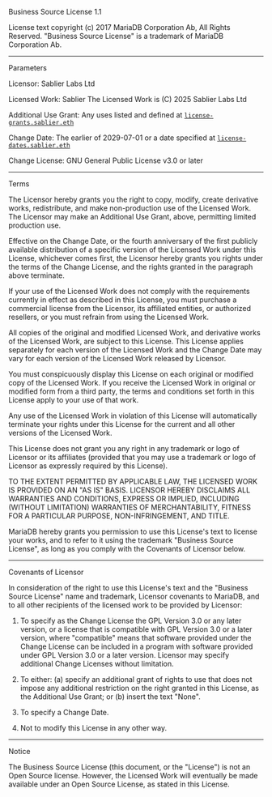 Business Source License 1.1

License text copyright (c) 2017 MariaDB Corporation Ab, All Rights Reserved. "Business Source License" is a trademark of
MariaDB Corporation Ab.

---

Parameters

Licensor: Sablier Labs Ltd

Licensed Work: Sablier The Licensed Work is (C) 2025 Sablier Labs Ltd

Additional Use Grant: Any uses listed and defined at
[`license-grants.sablier.eth`](https://app.ens.domains/license-grants.sablier.eth)

Change Date: The earlier of 2029-07-01 or a date specified at
[`license-dates.sablier.eth`](https://app.ens.domains/license-dates.sablier.eth)

Change License: GNU General Public License v3.0 or later

---

Terms

The Licensor hereby grants you the right to copy, modify, create derivative works, redistribute, and make non-production
use of the Licensed Work. The Licensor may make an Additional Use Grant, above, permitting limited production use.

Effective on the Change Date, or the fourth anniversary of the first publicly available distribution of a specific
version of the Licensed Work under this License, whichever comes first, the Licensor hereby grants you rights under the
terms of the Change License, and the rights granted in the paragraph above terminate.

If your use of the Licensed Work does not comply with the requirements currently in effect as described in this License,
you must purchase a commercial license from the Licensor, its affiliated entities, or authorized resellers, or you must
refrain from using the Licensed Work.

All copies of the original and modified Licensed Work, and derivative works of the Licensed Work, are subject to this
License. This License applies separately for each version of the Licensed Work and the Change Date may vary for each
version of the Licensed Work released by Licensor.

You must conspicuously display this License on each original or modified copy of the Licensed Work. If you receive the
Licensed Work in original or modified form from a third party, the terms and conditions set forth in this License apply
to your use of that work.

Any use of the Licensed Work in violation of this License will automatically terminate your rights under this License
for the current and all other versions of the Licensed Work.

This License does not grant you any right in any trademark or logo of Licensor or its affiliates (provided that you may
use a trademark or logo of Licensor as expressly required by this License).

TO THE EXTENT PERMITTED BY APPLICABLE LAW, THE LICENSED WORK IS PROVIDED ON AN "AS IS" BASIS. LICENSOR HEREBY DISCLAIMS
ALL WARRANTIES AND CONDITIONS, EXPRESS OR IMPLIED, INCLUDING (WITHOUT LIMITATION) WARRANTIES OF MERCHANTABILITY, FITNESS
FOR A PARTICULAR PURPOSE, NON-INFRINGEMENT, AND TITLE.

MariaDB hereby grants you permission to use this License's text to license your works, and to refer to it using the
trademark "Business Source License", as long as you comply with the Covenants of Licensor below.

---

Covenants of Licensor

In consideration of the right to use this License's text and the "Business Source License" name and trademark, Licensor
covenants to MariaDB, and to all other recipients of the licensed work to be provided by Licensor:

1. To specify as the Change License the GPL Version 3.0 or any later version, or a license that is compatible with GPL
   Version 3.0 or a later version, where "compatible" means that software provided under the Change License can be
   included in a program with software provided under GPL Version 3.0 or a later version. Licensor may specify
   additional Change Licenses without limitation.

2. To either: (a) specify an additional grant of rights to use that does not impose any additional restriction on the
   right granted in this License, as the Additional Use Grant; or (b) insert the text "None".

3. To specify a Change Date.

4. Not to modify this License in any other way.

---

Notice

The Business Source License (this document, or the "License") is not an Open Source license. However, the Licensed Work
will eventually be made available under an Open Source License, as stated in this License.
